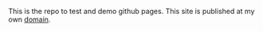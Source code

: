 This is the repo to test and demo github pages. 
This site is published at my own [domain](https://smartius.de).
